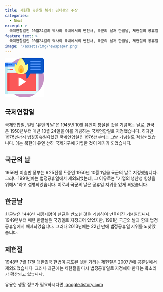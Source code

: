```yaml
---
title: 제헌절 공휴일 복귀! 김태훈의 주장
categories:
  - News
excerpt: >
  국제연합일인 10월24일의 역사와 국내에서의 변천사, 국군의 날과 한글날, 제헌절의 공휴일 지정과 해제에 대해 다뤄보았다. 1950년부터 국제연합일로 삼았던 10월24일에 대한 경과와 국내 공휴일인 국군의 날과 한글날, 제헌절의 공휴일 지정과 해제에 대한 사건적 과정을 살펴 보고자 한다. 특히 제헌절에 대한 입법안을 통해 헌법에 대한 이해와 공부를 촉진하길 바라는 목소리가 나오고 있다. 
feature_text: >
  국제연합일인 10월24일의 역사와 국내에서의 변천사, 국군의 날과 한글날, 제헌절의 공휴일 지정과 해제에 대해 다뤄보았다. 1950년부터 국제연합일로 삼았던 10월24일에 대한 경과와 국내 공휴일인 국군의 날과 한글날, 제헌절의 공휴일 지정과 해제에 대한 사건적 과정을 살펴 보고자 한다. 특히 제헌절에 대한 입법안을 통해 헌법에 대한 이해와 공부를 촉진하길 바라는 목소리가 나오고 있다. 
image: '/assets/img/newspaper.png'
---
```


<p><img src="/assets/img/news.png" alt="rentncar 속보" /></p>

<h2 data-ke-size="size26">국제연합일</h2>

<p data-ke-size="size16">국제연합일, 일명 '유엔의 날'은 1945년 10월 유엔이 창설된 것을 기념하는 날로, 한국은 1950년부터 매년 10월 24일을 이를 기념하는 국제연합일로 지정했습니다. 하지만 1975년까지 법정공휴일이었던 국제연합일은 1976년부터는 그냥 기념일로 격상되었습니다. 이는 북한이 유엔 산하 국제기구에 가입한 것이 계기가 되었습니다.</p>

<h2 data-ke-size="size26">국군의 날</h2>

<p data-ke-size="size16">1956년 이승만 정부는 6·25전쟁 도중인 1950년 10월 1일을 국군의 날로 지정했습니다. 그러나 1991년에는 법정공휴일에서 제외되었는데, 그 이유로는 "기업의 생산성 향상을 위해서"라고 설명되었습니다. 이로써 국군의 날은 공휴일 지위를 잃게 되었습니다.</p>

<h2 data-ke-size="size26">한글날</h2>

<p data-ke-size="size16">한글날은 1446년 세종대왕이 한글을 반포한 것을 기념하여 만들어진 기념일입니다. 1949년부터 매년 한글날은 국경일로 지정되어 있었지만, 1991년 국군의 날과 함께 법정공휴일에서 배제되었습니다. 그러나 2013년에는 22년 만에 법정공휴일 지위를 되찾았습니다.</p>

<h2 data-ke-size="size26">제헌절</h2>

<p data-ke-size="size16">1948년 7월 17일 대한민국 헌법이 공포된 것을 기리는 제헌절은 2007년에 공휴일에서 제외되었습니다. 그러나 최근에는 제헌절을 다시 법정공휴일로 지정해야 한다는 목소리가 확산되고 있습니다.</p>
유용한 생활 정보가 필요하시다면, <a href="https://qoogle.tistory.com" rel="dofollow">qoogle.tistory.com</a>


